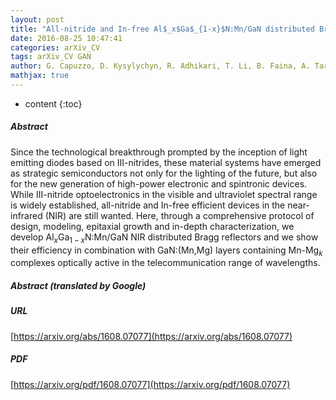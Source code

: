 ```yaml
---
layout: post
title: "All-nitride and In-free Al$_x$Ga$_{1-x}$N:Mn/GaN distributed Bragg reflectors for the near-infrared"
date: 2016-08-25 10:47:41
categories: arXiv_CV
tags: arXiv_CV GAN
author: G. Capuzzo, D. Kysylychyn, R. Adhikari, T. Li, B. Faina, A. Tarazaga Martín-Luengo, A. Bonanni
mathjax: true
---
```


* content
{:toc}

##### Abstract
Since the technological breakthrough prompted by the inception of light emitting diodes based on III-nitrides, these material systems have emerged as strategic semiconductors not only for the lighting of the future, but also for the new generation of high-power electronic and spintronic devices. While III-nitride optoelectronics in the visible and ultraviolet spectral range is widely established, all-nitride and In-free efficient devices in the near-infrared (NIR) are still wanted. Here, through a comprehensive protocol of design, modeling, epitaxial growth and in-depth characterization, we develop Al$_x$Ga$_{1-x}$N:Mn/GaN NIR distributed Bragg reflectors and we show their efficiency in combination with GaN:(Mn,Mg) layers containing Mn-Mg$_{k}$ complexes optically active in the telecommunication range of wavelengths.

##### Abstract (translated by Google)


##### URL
[https://arxiv.org/abs/1608.07077](https://arxiv.org/abs/1608.07077)

##### PDF
[https://arxiv.org/pdf/1608.07077](https://arxiv.org/pdf/1608.07077)

